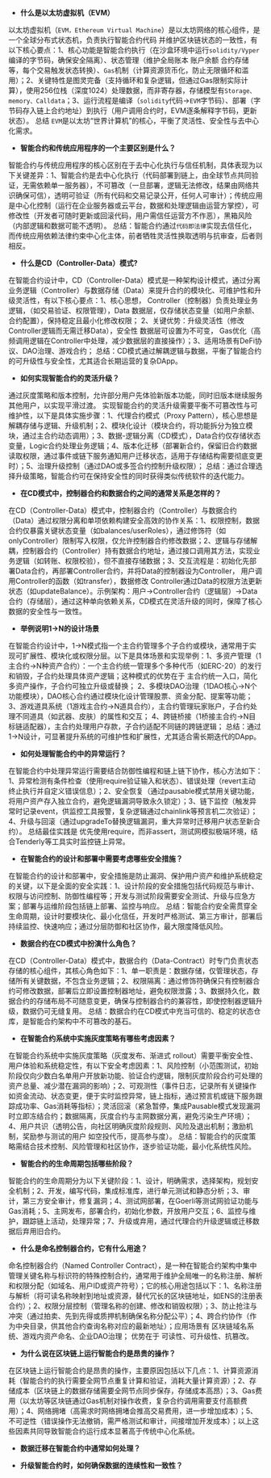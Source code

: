 - **什么是以太坊虚拟机（EVM）**

以太坊虚拟机（`EVM，Ethereum Virtual Machine`）是以太坊网络的核心组件，是一个全球分布式状态机，负责执行智能合约代码 并维护区块链状态的一致性，有以下核心要点：1、核心功能是智能合约执行（在沙盒环境中运行`solidity/Vyper`编译的字节码，确保安全隔离）、状态管理（维护全局账本 账户余额 合约存储等，每个交易触发状态转换）、`Gas`机制（计算资源货币化，防止无限循环和滥用）；2、关键特性是图灵完备（支持循环和复杂逻辑，但通过Gas限制实际计算），使用256位栈（深度1024）处理数据，而非寄存器，存储模型有`Storage、memory、Calldata`；3、运行流程是编译（`solidity`代码->`EVM`字节码）、部署（字节码存入链上合约地址）到执行（用户调用合约时，EVM逐条解释字节码，更新状态）。 总结 `EVM`是以太坊“世界计算机”的核心，平衡了灵活性、安全性与去中心化需求。

- **智能合约和传统应用程序的一个主要区别是什么？**

智能合约与传统应用程序的核心区别在于去中心化执行与信任机制，具体表现为以下关键差异：1、智能合约是去中心化执行（代码部署到链上，由全球节点共同验证，无需依赖单一服务器），不可篡改（一旦部署，逻辑无法修改，结果由网络共识确保可信），透明可验证（所有代码和交易记录公开，任何人可审计）；传统应用是中心化控制（运行在企业服务器或云平台，数据和处理逻辑由运营方掌控），可修改性（开发者可随时更新或回滚代码，用户需信任运营方不作恶），黑箱风险（内部逻辑和数据可能不透明）。 总结：智能合约通过`代码即法律`实现去信任化，而传统应用依赖法律约束中心化主体，前者牺牲灵活性换取透明与抗审查，后者则相反。

- **什么是CD（Controller-Data）模式?**

在智能合约设计中，CD（Controller-Data）模式是一种架构设计模式，通过分离业务逻辑（Controller）与数据存储（Data）来提升合约的模块化、可维护性和升级灵活性，有以下核心要点：1、核心思想， Controller（控制器）负责处理业务逻辑，（如交易验证、权限管理），Data 数据层，仅存储状态变量（如用户余额、合约配置），保持稳定且最小化修改权限； 2、关键优势：升级灵活性（修改Controller逻辑而无需迁移Data），安全性 数据层可设置为不可变， Gas优化（高频调用逻辑在Controller中处理，减少数据层的直接操作）；3、适用场景有DeFi协议、DAO治理、游戏合约； 总结：CD模式通过解耦逻辑与数据，平衡了智能合约的可升级性与安全性，尤其适合长期运营的复杂DApp。

- **如何实现智能合约的灵活升级？**

通过灰度策略和版本控制，允许部分用户先体验新版本功能，同时旧版本继续服务其他用户，以实现平滑过渡。 实现智能合约的灵活升级需要平衡不可篡改性与可维护性，以下是具体实施步骤：1、代理合约模式（Proxy Pattern），核心思想是解耦存储与逻辑、升级机制；2、模块化设计（模块合约，将功能拆分为独立模块，通过主合约动态调用）；3、数据-逻辑分离（CD模式），Data合约仅存储状态变量，Logic合约处理业务逻辑；4、版本化迁移（部署新合约，保留旧合约数据读取权限，通过事件或链下服务通知用户迁移状态，适用于存储结构需要彻底变更时）；5、治理升级控制（通过DAO或多签合约控制升级权限）； 总结：通过合理选择升级策略，智能合约可在保持安全性的同时获得类似传统软件的迭代能力。

- **在CD模式中，控制器合约和数据合约之间的通常关系是怎样的？**

在CD（Controller-Data）模式中，控制器合约（Controller）与数据合约（Data）通过权限分离和单项依赖构建安全高效的协作关系：1、权限控制，数据合约仅暴露关键状态变量（如balances/userRoles），通过修饰符（如onlyController）限制写入权限，仅允许控制器合约修改数据；2、逻辑与存储解耦，控制器合约（Controller）持有数据合约地址，通过接口调用其方法，实现业务逻辑（如转账、权限校验），但不直接存储数据；3、交互流程是：初始化先部署Data合约，再部署Controller合约，并将Data的控制器设为Controller， 用户调用Controller的函数（如transfer），数据修改 Controller通过Data的权限方法更新状态（如updateBalance）。示例架构：用户->Controller合约（逻辑层）->Data合约（存储层），通过这种单向依赖关系，CD模式在灵活升级的同时，保障了核心数据的安全性与一致性。

- **举例说明1->N的设计场景**

在智能合约设计中，1→N模式指一个主合约管理多个子合约或模块，通常用于实现可扩展性、模块化或权限分层。以下是具体场景和实现举例：1、多资产管理（1主合约→N种资产合约）：一个主合约统一管理多个多种代币（如ERC-20）的发行和销毁，子合约处理具体资产逻辑；这种模式的优势在于 主合约统一入口，简化多资产操作，子合约可独立升级或替换； 2、多模块DAO治理（1DAO核心→N个功能模块），DAO核心合约通过模块化设计管理股票、资金分配、提案等功能； 3、游戏道具系统（1游戏主合约→N道具合约），主合约管理玩家账户，子合约处理不同道具（如武器、皮肤）的属性和交互； 4、跨链桥接（1桥接主合约→N目标链适配器），主合约处理用户存款，子合约适配不同链的跨链逻辑； 总结：通过1→N设计，可显著提升系统的可维护性和扩展性，尤其适合需长期迭代的DApp。

- **如何处理智能合约中的异常运行？**

在智能合约中处理异常运行需要结合防御性编程和链上链下协作，核心方法如下：1、异常检测有条件检查（使用require验证输入和状态）、错误处理（revert主动终止执行并自定义错误信息）；2、安全恢复（通过pausable模式禁用关键功能，将用户资产存入独立合约，避免逻辑漏洞导致永久锁定）；3、链下监控（触发异常时记录event，供监控工具报警，复杂逻辑通过chainlink等预言机二次验证）；4、升级与回滚（通过upgradeTo替换逻辑漏洞，重大异常时迁移用户状态至新合约）。 总结最佳实践是 优先使用require，而非assert，测试网模拟极端环境，结合Tenderly等工具实时监控链上异常。

- **在智能合约的设计和部署中需要考虑哪些安全措施？**

在智能合约的设计和部署中，安全措施是防止漏洞、保护用户资产和维护系统稳定的关键，以下是全面的安全实践：1、设计阶段的安全措施包括代码规范与审计、权限与访问控制、防御性编程等；开发与测试阶段需要安全测试、升级与应急方案；部署与运维阶段包括链上部署、监控与响应。 总结：智能合约安全需贯穿全生命周期，设计时要模块化、最小化信任，开发时严格测试、第三方审计，部署后持续监控、快速响应；通过分层防御和社区协作，最大限度降低风险。

- **数据合约在CD模式中扮演什么角色？**

在CD（Controller-Data）模式中，数据合约（Data-Contract）时专门负责状态存储的核心组件，其核心角色如下：1、单一职责是：数据存储，仅管理状态，存储所有关键数据，不包含业务逻辑；2、权限隔离：通过修饰符确保只有控制器合约可修改数据，部署后立即设置控制器地址，避免权限泄露；3、数据持久化，数据合约的存储布局不可随意变更，确保与控制器合约的兼容性，即使控制器逻辑升级，数据仍可无缝复用。 总结：数据合约在CD模式中充当可信的、稳定的状态仓库，是智能合约架构中不可篡改的基石。

- **在智能合约系统中实施灰度策略有哪些考虑因素？**

在智能合约系统中实施灰度策略（灰度发布、渐进式 rollout）需要平衡安全性、用户体验和系统稳定性，有以下安全考虑因素：1、风险控制（小范围测试，初始阶段仅向少数白名单用户开放新功能、验证合约逻辑，限制灰度阶段合约可处理的资产总量、减少潜在漏洞的影响）；2、可观测性（事件日志，记录所有关键操作 如资金流动、状态变更，便于实时监控异常，链上指标，通过预言机或链下服务跟踪成功率、Gas消耗等指标）；灵活回滚（紧急暂停，集成Pausable模式发现漏洞时立即冻结合约；数据隔离，灰度合约与主网数据分离，避免污染生产环境）；4、用户共识（透明公告，向社区明确灰度阶段规则、风险及退出机制；激励机制，奖励参与测试的用户 如空投代币，提高参与度）。 总结：智能合约的灰度策略需结合技术控制、风险管理和社区协作，逐步验证功能，最小化系统性风险。

- **智能合约的生命周期包括哪些阶段？**

智能合约的生命周期分为以下关键阶段：1、设计，明确需求，选择架构，规划安全机制；2、开发，编写代码，集成标准库，进行单元测试和静态分析；3、审计，第三方安全审计，修复漏洞；4、测试网部署，在Goerli等测试网验证功能与Gas消耗；5、主网发布，部署合约，初始化参数，开放用户交互；6、监控与维护，跟踪链上活动，处理异常；7、升级或弃用，通过代理合约升级逻辑或迁移数据后弃用旧合约。

- **什么是命名控制器合约，它有什么用途？**

命名控制器合约（Named Controller Contract），是一种在智能合约架构中集中管理关键名称与标识符的特殊控制合约，通常用于维护全局唯一的名称注册、解析和权限分配（如域名、用户ID或资产符号）；它的核心用途包括以下：1、名称注册与解析（将可读名称映射到地址或资源，替代冗长的区块链地址，如ENS的注册表合约）；2、权限分层控制（管理名称的创建、修改和销毁权限）；3、防止抢注与冲突（通过拍卖、先到先得或质押机制确保名称分配公平）；4、跨合约协作（作为中央目录，供其他合约查询名称对应的最新地址）；应用场景有 区块链域名系统、游戏内资产命名、企业DAO治理； 优势在于 可读性、可升级性、抗篡改。

- **为什么说在区块链上运行智能合约是昂贵的操作？**

在区块链上运行智能合约是昂贵的操作，主要原因包括以下几点：1、计算资源消耗（智能合约的执行需要全网节点重复计算和验证，消耗大量计算资源）；2、存储成本（区块链上的数据存储需要全网节点同步保存，存储成本高昂）；3、Gas费用（以太坊等区块链通过Gas机制对操作收费，复杂合约调用需要支付高额费用）；4、网络拥堵（高需求时网络拥堵会推高交易费用，进一步增加成本）；5、不可逆性（错误操作无法撤销，需严格测试和审计，间接增加开发成本）；以上这些因素共同导致智能合约运行成本显著高于传统中心化系统。

- **数据迁移在智能合约中通常如何处理？**

- **升级智能合约时，如何确保数据的连续性和一致性？**
